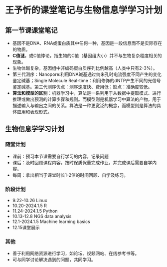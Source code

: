 # 王予忻的课堂笔记与生物信息学学习计划

## 第一节课课堂笔记
* 基因不是DNA、RNA或蛋白质其中任何一种，基因是一段信息而不是实际存在的物质。
* **C值谜**，或C值悖论，指生物的C值（基因组大小）并不与生物复杂程度相关的现象。
* 生物体越复杂，基因组中非编码蛋白质序列比例越高（人类中只有2-3%）。
* 第三代测序：Nanopore:利用DNA碱基通过纳米孔时电流强度不同产生的变化鉴定碱基；Single Molecule Real-time：利用修饰的dNTP产生不同的光信号鉴定碱基。第三代测序优点：测序速度快、费用低；缺点：准确度较低。
* **算法和模型的区别**：机器学习中，算法是一系列用于从数据中提取模式、进行推理或做出预测的计算步骤和规则。而模型则是机器学习中算法的产物，用于描述输入与输出之间的关系。算法是一种更宽泛的概念，而模型则是算法的具体应用和表现形式。

## 生物信息学学习计划
### 随堂计划
* 课前：预习本节课需要自行学习的内容，记录问题
* 课后：及时回顾课程内容，按时保质保量完成作业，并完成课后需要自学内容。
* 每周：拿出相当于课堂时长1-2倍的时间回顾、自学及练习。

### 阶段计划
* 9.22-10.26 Linux
* 10.20-2024.1.5 R
* 11.24-2024.1.5 Python
* 10.13-12.8 NGS data analysis
* 12.1-2024.1.5 Machine learning basics
* 12.15课堂展示

### 其他
* 善于利用网络资源进行学习，如论坛、视频网站、在线参考书等。
* 可与同学讨论解决遇到的问题，共同学习。

